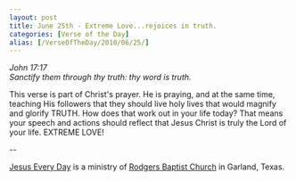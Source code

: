 ```yaml
---
layout: post
title: June 25th - Extreme Love...rejoices in truth.
categories: [Verse of the Day]
alias: [/VerseOfTheDay/2010/06/25/]
---
```


_John 17:17  
Sanctify them through thy truth: thy word is truth._

This verse is part of Christ's prayer. He is praying, and at the
same time, teaching His followers that they should live holy lives
that would magnify and glorify TRUTH. How does that work out in your
life today? That means your speech and actions should reflect that
Jesus Christ is truly the Lord of your life. EXTREME LOVE!

 --

<a href=http://jesuseveryday.net>Jesus Every Day</a> is a ministry of <a href=http://rodgersbaptist.net>Rodgers Baptist Church</a> in Garland, Texas.
